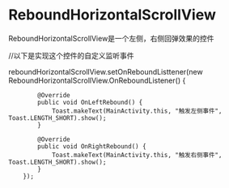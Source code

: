 # ReboundHorizontalScrollView

ReboundHorizontalScrollView是一个左侧，右侧回弹效果的控件


//以下是实现这个控件的自定义监听事件

reboundHorizontalScrollView.setOnReboundListtener(new ReboundHorizontalScrollView.OnReboundListener() {

            @Override
            public void OnLeftRebound() {
                Toast.makeText(MainActivity.this, "触发左侧事件", Toast.LENGTH_SHORT).show();
            }

            @Override
            public void OnRightRebound() {
                Toast.makeText(MainActivity.this, "触发右侧事件", Toast.LENGTH_SHORT).show();
            }
        });
